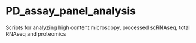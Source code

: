 # PD_assay_panel_analysis
Scripts for analyzing high content microscopy, processed scRNAseq, total RNAseq and proteomics
